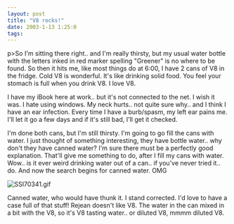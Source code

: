 ```yaml
---
layout: post
title: "V8 rocks!"
date: 2003-1-13 1:25:0
tags: 
---
```


p>So I'm sitting there right.. and I'm really thirsty, but my usual water bottle with the letters inked in red marker spelling "Greener" is no where to be found. So then it hits me, like most things do at 6:00, I have 2 cans of V8 in the fridge. Cold V8 is wonderful. It's like drinking solid food. You feel your stomach is full when you drink V8. I love V8.



I have my iBook here at work.. but it's not connected to the net. I wish it was. I hate using windows. My neck hurts.. not quite sure why.. and I think I have an ear infection. Every time I have a burb/spasm, my left ear pains me. I'll let it go a few days and if it's still bad, I'll get it checked.





I'm done both cans, but I'm still thirsty. I'm going to go fill the cans with water. I just thought of something interesting, they have bottle water.. why don't they have canned water? I'm sure there must be a perfectly good explanation. That'll give me something to do, after I fill my cans with water. Wow.. is it ever weird drinking water out of a can.. if you've never tried it.. do. And now the search begins for canned water. OMG





![SSI70341.gif][1]





Canned water, who would have thunk it. I stand corrected. I'd love to have a case full of that stuff! Rejean doesn't like V8. The water in the can mixed in a bit with the V8, so it's V8 tasting water.. or diluted V8, mmmm diluted V8.






   [1]: http://greener.sdf1.org/blog/archives/SSI70341.gif
